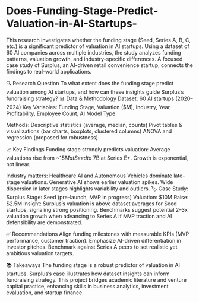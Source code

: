 # Does-Funding-Stage-Predict-Valuation-in-AI-Startups-
This research investigates whether the funding stage (Seed, Series A, B, C, etc.) is a significant predictor of valuation in AI startups.
Using a dataset of 60 AI companies across multiple industries, the study analyzes funding patterns, valuation growth, and industry-specific differences. A focused case study of Surplus, an AI-driven retail convenience startup, connects the findings to real-world applications.


🔍 Research Question
To what extent does the funding stage predict valuation among AI startups, and how can these insights guide Surplus’s fundraising strategy?
📊 Data & Methodology
Dataset: 60 AI startups (2020–2024)
Key Variables: Funding Stage, Valuation ($M), Industry, Year, Profitability, Employee Count, AI Model Type

Methods:
Descriptive statistics (average, median, counts)
Pivot tables & visualizations (bar charts, boxplots, clustered columns)
ANOVA and regression (proposed for robustness)

📈 Key Findings
Funding stage strongly predicts valuation:
Average valuations rise from ~$15M at Seed to ~$7B at Series E+.
Growth is exponential, not linear.


Industry matters:
Healthcare AI and Autonomous Vehicles dominate late-stage valuations.
Generative AI shows earlier valuation spikes.
Wide dispersion in later stages highlights variability and outliers.
🏷️ Case Study: Surplus
Stage: Seed (pre-launch, MVP in progress)
Valuation: $10M
Raise: $2.5M
Insight: Surplus’s valuation is above dataset averages for Seed startups, signaling strong positioning. Benchmarks suggest potential 2–3x valuation growth when advancing to Series A if MVP traction and AI defensibility are demonstrated.


✅ Recommendations
Align funding milestones with measurable KPIs (MVP performance, customer traction).
Emphasize AI-driven differentiation in investor pitches.
Benchmark against Series A peers to set realistic yet ambitious valuation targets.

📚 Takeaways
The funding stage is a robust predictor of valuation in AI startups.
Surplus’s case illustrates how dataset insights can inform fundraising strategy.
This project bridges academic literature and venture capital practice, enhancing skills in business analytics, investment evaluation, and startup finance.
